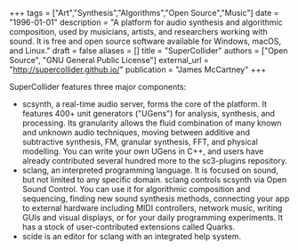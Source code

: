 +++
tags = ["Art","Synthesis","Algorithms","Open Source","Music"]
date = "1996-01-01"
description = "A platform for audio synthesis and algorithmic composition, used by musicians, artists, and researchers working with sound. It is free and open source software available for Windows, macOS, and Linux."
draft = false
aliases = []
title = "SuperCollider"
authors = ["Open Source", "GNU General Public License"]
external_url = "http://supercollider.github.io/"
publication = "James McCartney"
+++

SuperCollider features three major components:

  * scsynth, a real-time audio server, forms the core of the platform. It features 400+ unit generators ("UGens") for analysis, synthesis, and processing. Its granularity allows the fluid combination of many known and unknown audio techniques, moving between additive and subtractive synthesis, FM, granular synthesis, FFT, and physical modelling. You can write your own UGens in C++, and users have already contributed several hundred more to the sc3-plugins repository.
  * sclang, an interpreted programming language. It is focused on sound, but not limited to any specific domain. sclang controls scsynth via Open Sound Control. You can use it for algorithmic composition and sequencing, finding new sound synthesis methods, connecting your app to external hardware including MIDI controllers, network music, writing GUIs and visual displays, or for your daily programming experiments. It has a stock of user-contributed extensions called Quarks.
  * scide is an editor for sclang with an integrated help system.
